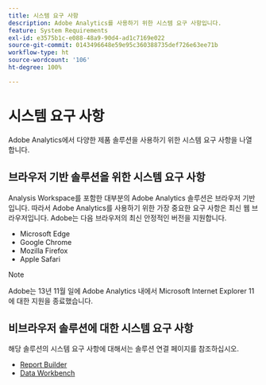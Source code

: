 ```yaml
---
title: 시스템 요구 사항
description: Adobe Analytics를 사용하기 위한 시스템 요구 사항입니다.
feature: System Requirements
exl-id: e3575b1c-e088-48a9-90d4-ad1c7169e022
source-git-commit: 0143496648e59e95c360388735def726e63ee71b
workflow-type: ht
source-wordcount: '106'
ht-degree: 100%

---
```


# 시스템 요구 사항

Adobe Analytics에서 다양한 제품 솔루션을 사용하기 위한 시스템 요구 사항을 나열합니다.

## 브라우저 기반 솔루션을 위한 시스템 요구 사항

Analysis Workspace를 포함한 대부분의 Adobe Analytics 솔루션은 브라우저 기반입니다. 따라서 Adobe Analytics를 사용하기 위한 가장 중요한 요구 사항은 최신 웹 브라우저입니다. Adobe는 다음 브라우저의 최신 안정적인 버전을 지원합니다.

* Microsoft Edge
* Google Chrome
* Mozilla Firefox
* Apple Safari

>[!NOTE]
>
>Adobe는 13년 11월 일에 Adobe Analytics 내에서 Microsoft Internet Explorer 11에 대한 지원을 종료했습니다.

## 비브라우저 솔루션에 대한 시스템 요구 사항

해당 솔루션의 시스템 요구 사항에 대해서는 솔루션 연결 페이지를 참조하십시오.

* [Report Builder](/help/analyze/report-builder/setup/system-requirements.md)
* [Data Workbench](https://experienceleague.adobe.com/docs/data-workbench/using/install/c-data-workbench-client-install.html?lang=ko-KR)

